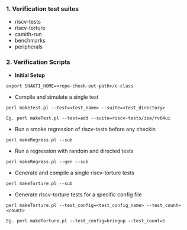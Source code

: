 ### 1. Verification test suites

* riscv-tests
* riscv-torture
* csmith-run
* benchmarks
* peripherals

### 2. Verification Scripts

* **Initial Setup**
```
export SHAKTI_HOME=<repo-check-out-path>/c-class
```

* Compile and simulate a single test

```
perl makeTest.pl --test=<test_name> --suite=<test_directory>

Eg. perl makeTest.pl --test=add --suite=riscv-tests/isa/rv64ui
```
* Run a smoke regression of riscv-tests before any checkin
```
perl makeRegress.pl --sub
```
* Run a regression with random and directed tests
```
perl makeRegress.pl --gen --sub
```
* Generate and compile a single riscv-torture tests
```
perl makeTorture.pl --sub
```
* Generate riscv-torture tests for a specific config file
```
perl makeTorture.pl --test_config=<test_config_name> --test_count=<count>

Eg. perl makeTorture.pl --test_config=bringup --test_count=5
```
